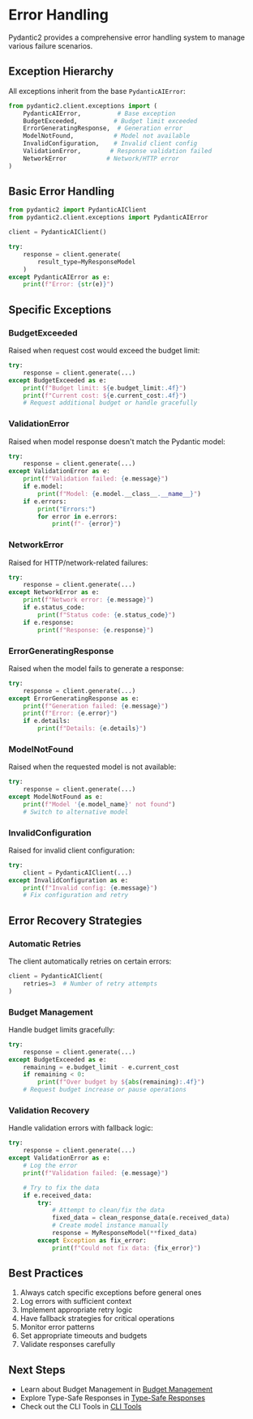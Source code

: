 # Error Handling

Pydantic2 provides a comprehensive error handling system to manage various failure scenarios.

## Exception Hierarchy

All exceptions inherit from the base `PydanticAIError`:

```python
from pydantic2.client.exceptions import (
    PydanticAIError,          # Base exception
    BudgetExceeded,          # Budget limit exceeded
    ErrorGeneratingResponse,  # Generation error
    ModelNotFound,           # Model not available
    InvalidConfiguration,    # Invalid client config
    ValidationError,        # Response validation failed
    NetworkError           # Network/HTTP error
)
```

## Basic Error Handling

```python
from pydantic2 import PydanticAIClient
from pydantic2.client.exceptions import PydanticAIError

client = PydanticAIClient()

try:
    response = client.generate(
        result_type=MyResponseModel
    )
except PydanticAIError as e:
    print(f"Error: {str(e)}")
```

## Specific Exceptions

### BudgetExceeded

Raised when request cost would exceed the budget limit:

```python
try:
    response = client.generate(...)
except BudgetExceeded as e:
    print(f"Budget limit: ${e.budget_limit:.4f}")
    print(f"Current cost: ${e.current_cost:.4f}")
    # Request additional budget or handle gracefully
```

### ValidationError

Raised when model response doesn't match the Pydantic model:

```python
try:
    response = client.generate(...)
except ValidationError as e:
    print(f"Validation failed: {e.message}")
    if e.model:
        print(f"Model: {e.model.__class__.__name__}")
    if e.errors:
        print("Errors:")
        for error in e.errors:
            print(f"- {error}")
```

### NetworkError

Raised for HTTP/network-related failures:

```python
try:
    response = client.generate(...)
except NetworkError as e:
    print(f"Network error: {e.message}")
    if e.status_code:
        print(f"Status code: {e.status_code}")
    if e.response:
        print(f"Response: {e.response}")
```

### ErrorGeneratingResponse

Raised when the model fails to generate a response:

```python
try:
    response = client.generate(...)
except ErrorGeneratingResponse as e:
    print(f"Generation failed: {e.message}")
    print(f"Error: {e.error}")
    if e.details:
        print(f"Details: {e.details}")
```

### ModelNotFound

Raised when the requested model is not available:

```python
try:
    response = client.generate(...)
except ModelNotFound as e:
    print(f"Model '{e.model_name}' not found")
    # Switch to alternative model
```

### InvalidConfiguration

Raised for invalid client configuration:

```python
try:
    client = PydanticAIClient(...)
except InvalidConfiguration as e:
    print(f"Invalid config: {e.message}")
    # Fix configuration and retry
```

## Error Recovery Strategies

### Automatic Retries

The client automatically retries on certain errors:

```python
client = PydanticAIClient(
    retries=3  # Number of retry attempts
)
```

### Budget Management

Handle budget limits gracefully:

```python
try:
    response = client.generate(...)
except BudgetExceeded as e:
    remaining = e.budget_limit - e.current_cost
    if remaining < 0:
        print(f"Over budget by ${abs(remaining):.4f}")
    # Request budget increase or pause operations
```

### Validation Recovery

Handle validation errors with fallback logic:

```python
try:
    response = client.generate(...)
except ValidationError as e:
    # Log the error
    print(f"Validation failed: {e.message}")

    # Try to fix the data
    if e.received_data:
        try:
            # Attempt to clean/fix the data
            fixed_data = clean_response_data(e.received_data)
            # Create model instance manually
            response = MyResponseModel(**fixed_data)
        except Exception as fix_error:
            print(f"Could not fix data: {fix_error}")
```

## Best Practices

1. Always catch specific exceptions before general ones
2. Log errors with sufficient context
3. Implement appropriate retry logic
4. Have fallback strategies for critical operations
5. Monitor error patterns
6. Set appropriate timeouts and budgets
7. Validate responses carefully

## Next Steps

- Learn about Budget Management in [Budget Management](budget-management.md)
- Explore Type-Safe Responses in [Type-Safe Responses](type-safe-responses.md)
- Check out the CLI Tools in [CLI Tools](../cli.md)
